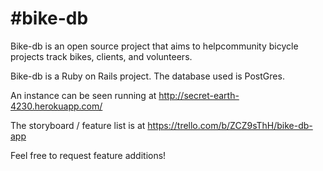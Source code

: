 #bike-db
=============
Bike-db is an open source project that aims to helpcommunity bicycle projects track bikes, clients, and volunteers. 

Bike-db is a Ruby on Rails project.  The database used is PostGres.  

An instance can be seen running at http://secret-earth-4230.herokuapp.com/

The storyboard / feature list is at https://trello.com/b/ZCZ9sThH/bike-db-app

Feel free to request feature additions!
